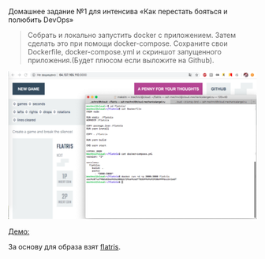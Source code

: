 Домашнее задание №1 для интенсива «Как перестать бояться и полюбить DevOps»

>Собрать и локально запустить docker с приложением.
>Затем сделать это при помощи docker-compose.
>Сохраните свои Dockerfile, docker-compose.yml и скриншот запущенного приложения.(Будет плюсом если выложите на Github).

[![Screenshot](screenshot.png)](http://64.137.165.110:3000/)

[Демо:](http://64.137.165.110:3000/)


За основу для образа взят [flatris](https://github.com/timurb/flatris).
